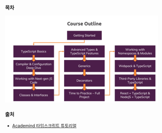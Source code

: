 
### 목차
![학습 목차](./static/academind.png)

###  출처 
 - [Academind 타입스크립트 튜토리얼](https://www.youtube.com/watch?v=BwuLxPH8IDs&t=1209s)
